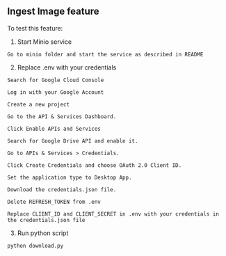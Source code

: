 ## Ingest Image feature
To test this feature:
1. Start Minio service
```
Go to minio folder and start the service as described in README
``` 
2. Replace .env with your credentials
```
Search for Google Cloud Console

Log in with your Google Account

Create a new project

Go to the API & Services Dashboard.

Click Enable APIs and Services

Search for Google Drive API and enable it.

Go to APIs & Services > Credentials.

Click Create Credentials and choose OAuth 2.0 Client ID.

Set the application type to Desktop App.

Download the credentials.json file.

Delete REFRESH_TOKEN from .env

Replace CLIENT_ID and CLIENT_SECRET in .env with your credentials in the credentials.json file

```
3. Run python script
```
python download.py
```


